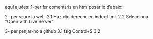 aquí ajudes:
1-per fer comentaris en html posar lo d'abaix:
    <!-- aquí el comentari que vull -->

2- per veure la web:
    2.1 Haz clic derecho en index.html.
    2.2 Selecciona "Open with Live Server".

3- per penjar-ho a github
    3.1 faig Control+S
    3.2 
